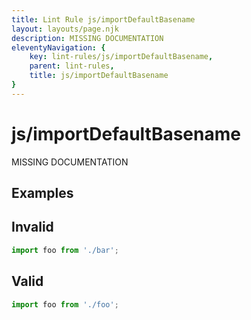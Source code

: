 ```yaml
---
title: Lint Rule js/importDefaultBasename
layout: layouts/page.njk
description: MISSING DOCUMENTATION
eleventyNavigation: {
	key: lint-rules/js/importDefaultBasename,
	parent: lint-rules,
	title: js/importDefaultBasename
}
---
```


# js/importDefaultBasename

MISSING DOCUMENTATION

<!-- EVERYTHING BELOW IS AUTOGENERATED. SEE SCRIPTS FOLDER FOR UPDATE SCRIPTS -->


## Examples
## Invalid
```typescript
import foo from './bar';
```
## Valid
```typescript
import foo from './foo';
```
